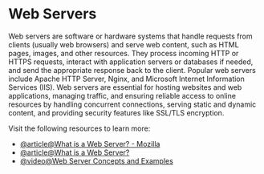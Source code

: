 # Web Servers

Web servers are software or hardware systems that handle requests from clients (usually web browsers) and serve web content, such as HTML pages, images, and other resources. They process incoming HTTP or HTTPS requests, interact with application servers or databases if needed, and send the appropriate response back to the client. Popular web servers include Apache HTTP Server, Nginx, and Microsoft Internet Information Services (IIS). Web servers are essential for hosting websites and web applications, managing traffic, and ensuring reliable access to online resources by handling concurrent connections, serving static and dynamic content, and providing security features like SSL/TLS encryption.

Visit the following resources to learn more:

- [@article@What is a Web Server? - Mozilla](https://developer.mozilla.org/en-US/docs/Learn/Common_questions/What_is_a_web_server)
- [@article@What is a Web Server?](https://www.hostinger.co.uk/tutorials/what-is-a-web-server)
- [@video@Web Server Concepts and Examples](https://youtu.be/9J1nJOivdyw)
